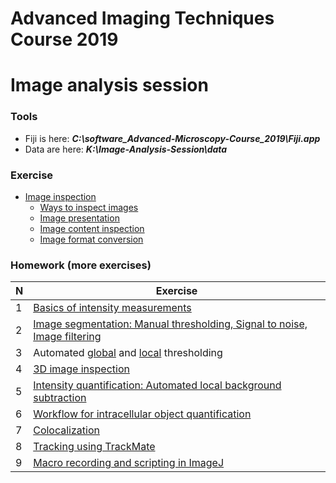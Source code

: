 # Advanced Imaging Techniques Course 2019

# Image analysis session

### Tools
- Fiji is here: ***C:\software_Advanced-Microscopy-Course_2019\Fiji.app***
- Data are here: ***K:\Image-Analysis-Session\data***


### Exercise

- [Image inspection](https://github.com/embl-cba/imagej-courses/blob/master/practicals/basic-image-inspection-and-handling.md#inspection-of-the-numerical-content-of-images)
	- [Ways to inspect images](https://github.com/tischi/imagej-courses/blob/master/practicals/basic-image-inspection-and-handling.md#inspection-of-the-numerical-content-of-images)
	- [Image presentation](https://github.com/embl-cba/imagej-courses/blob/master/practicals/basic-image-inspection-and-handling.md#image-bit-depth-conversions) 
	- [Image content inspection](https://github.com/tischi/imagej-courses/blob/master/practicals/basic-image-inspection-and-handling.md#activity-image-content-inspection) 
	- [Image format conversion](https://github.com/embl-cba/imagej-courses/blob/master/practicals/basic-image-inspection-and-handling.md#image-bit-depth-conversions) 


### Homework (more exercises)

| N | Exercise |
|------|-------|
|  1  |[Basics of intensity measurements](https://github.com/tischi/imagej-courses/blob/master/practicals/intensity-quantification.md)|
|  2  |[Image segmentation: Manual thresholding, Signal to noise, Image filtering](https://github.com/tischi/imagej-courses/blob/master/practicals/image-segmentation.md)|
|  3  |Automated [global](https://github.com/tischi/imagej-courses/blob/master/practicals/image-segmentation.md#automated-global-thresholding) and [local](https://github.com/tischi/imagej-courses/blob/master/practicals/image-segmentation.md#automated-local-tresholding-under-development) thresholding 
|  4  |[3D image inspection](https://github.com/tischi/imagej-courses/blob/master/practicals/3D-image-inspection.md)|
|  5  |[Intensity quantification: Automated local background subtraction](https://github.com/tischi/imagej-courses/blob/master/practicals/automated-local-background-subtraction-for-intensity-quantifications.md#intensity-measurements-with-automated-local-background-subtraction--) |
|  6  |[Workflow for intracellular object quantification](https://github.com/tischi/imagej-courses/blob/master/practicals/workflow-2d-intracellular-spot-detection.md#workflow-autophagosome-quantification) | 
|  7  |[Colocalization](https://github.com/tischi/imagej-courses/blob/master/practicals/colocalisation.md#colocalisation) |
|  8  |[Tracking using TrackMate](https://github.com/tischi/imagej-courses/blob/master/practicals/tracking-with-trackmate.md)  |
|  9 |[Macro recording and scripting in ImageJ](https://github.com/tischi/imagej-courses/blob/master/practicals/macro-recording.md) |
